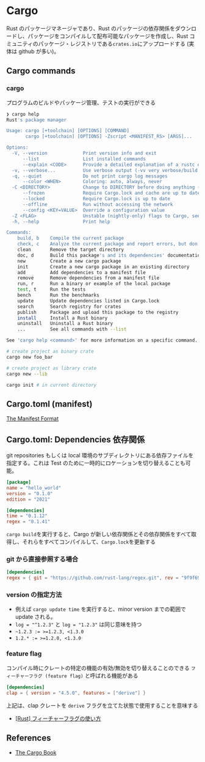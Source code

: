# Cargo

Rust のパッケージマネージャであり、Rust のパッケージの依存関係をダウンロードし、パッケージをコンパイルして配布可能なパッケージを作成し、Rust コミュニティのパッケージ・レジストリである`crates.io`にアップロードする (実体は github が多い)。

## Cargo commands

### cargo

プログラムのビルドやパッケージ管理、テストの実行ができる

```sh
❯ cargo help
Rust's package manager

Usage: cargo [+toolchain] [OPTIONS] [COMMAND]
       cargo [+toolchain] [OPTIONS] -Zscript <MANIFEST_RS> [ARGS]...

Options:
  -V, --version             Print version info and exit
      --list                List installed commands
      --explain <CODE>      Provide a detailed explanation of a rustc error message
  -v, --verbose...          Use verbose output (-vv very verbose/build.rs output)
  -q, --quiet               Do not print cargo log messages
      --color <WHEN>        Coloring: auto, always, never
  -C <DIRECTORY>            Change to DIRECTORY before doing anything (nightly-only)
      --frozen              Require Cargo.lock and cache are up to date
      --locked              Require Cargo.lock is up to date
      --offline             Run without accessing the network
      --config <KEY=VALUE>  Override a configuration value
  -Z <FLAG>                 Unstable (nightly-only) flags to Cargo, see 'cargo -Z help' for details
  -h, --help                Print help

Commands:
    build, b    Compile the current package
    check, c    Analyze the current package and report errors, but don't build object files
    clean       Remove the target directory
    doc, d      Build this package's and its dependencies' documentation
    new         Create a new cargo package
    init        Create a new cargo package in an existing directory
    add         Add dependencies to a manifest file
    remove      Remove dependencies from a manifest file
    run, r      Run a binary or example of the local package
    test, t     Run the tests
    bench       Run the benchmarks
    update      Update dependencies listed in Cargo.lock
    search      Search registry for crates
    publish     Package and upload this package to the registry
    install     Install a Rust binary
    uninstall   Uninstall a Rust binary
    ...         See all commands with --list

See 'cargo help <command>' for more information on a specific command.
```

```sh
# create project as binary crate
cargo new foo_bar

# create project as library crate
cargo new --lib

cargo init # in current directory
```

## Cargo.toml (manifest)

[The Manifest Format](https://doc.rust-lang.org/cargo/reference/manifest.html)

## Cargo.toml: Dependencies 依存関係

git repositories もしくは local 環境のサブディレクトリにある依存ファイルを指定する。これは Test のために一時的にロケーションを切り替えることも可能。

```toml
[package]
name = "hello_world"
version = "0.1.0"
edition = "2021"

[dependencies]
time = "0.1.12"
regex = "0.1.41"
```

`cargo build`を実行すると、Cargo が新しい依存関係とその依存関係をすべて取得し、それらをすべてコンパイルして、`Cargo.lock`を更新する

### git から直接参照する場合

```toml
[dependencies]
regex = { git = "https://github.com/rust-lang/regex.git", rev = "9f9f693" }
```

### version の指定方法

- 例えば `cargo update time` を実行すると、minor version までの範囲で update される。
- `log = "^1.2.3"` と `log = "1.2.3"` は同じ意味を持つ
- `~1.2.3 := >=1.2.3, <1.3.0`
- `1.2.* := >=1.2.0, <1.3.0`

### feature flag

コンパイル時にクレートの特定の機能の有効/無効を切り替えることのできる `フィーチャーフラグ (feature flag)` と呼ばれる機能がある

```toml
[dependencies]
clap = { version = "4.5.0", features = ["derive"] }
```

上記は、clap クレートを `derive` フラグを立てた状態で使用することを意味する

- [[Rust] フィーチャーフラグの使い方](https://qiita.com/osanshouo/items/43271813b5d62e89d598)

## References

- [The Cargo Book](https://doc.rust-lang.org/cargo/index.html)
